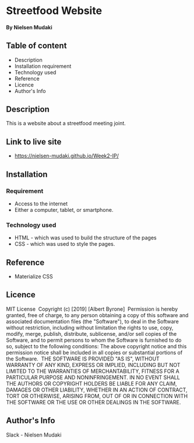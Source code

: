 # Streetfood Website

#### By Nielsen Mudaki

## Table of content
* Description
* Installation requirement
* Technology used
* Reference
* Licence
* Author's Info

## Description
This is a website about a streetfood meeting joint. 

## Link to live site
*  https://nielsen-mudaki.github.io/Week2-IP/

## Installation 
### Requirement
* Access to the internet
* Either a computer, tablet, or smartphone.
### Technology used
* HTML - which was used to build the structure of the pages
* CSS - which was used to style the pages.

## Reference
* Materialize CSS
## Licence
MIT License
​
Copyright (c) [2019] [Albert Byrone]
​
Permission is hereby granted, free of charge, to any person obtaining a copy
of this software and associated documentation files (the "Software"), to deal
in the Software without restriction, including without limitation the rights
to use, copy, modify, merge, publish, distribute, sublicense, and/or sell
copies of the Software, and to permit persons to whom the Software is
furnished to do so, subject to the following conditions:
​
The above copyright notice and this permission notice shall be included in all
copies or substantial portions of the Software.
​
THE SOFTWARE IS PROVIDED "AS IS", WITHOUT WARRANTY OF ANY KIND, EXPRESS OR
IMPLIED, INCLUDING BUT NOT LIMITED TO THE WARRANTIES OF MERCHANTABILITY,
FITNESS FOR A PARTICULAR PURPOSE AND NONINFRINGEMENT. IN NO EVENT SHALL THE
AUTHORS OR COPYRIGHT HOLDERS BE LIABLE FOR ANY CLAIM, DAMAGES OR OTHER
LIABILITY, WHETHER IN AN ACTION OF CONTRACT, TORT OR OTHERWISE, ARISING FROM,
OUT OF OR IN CONNECTION WITH THE SOFTWARE OR THE USE OR OTHER DEALINGS IN THE
SOFTWARE.
​
## Author's Info
Slack - Nielsen Mudaki